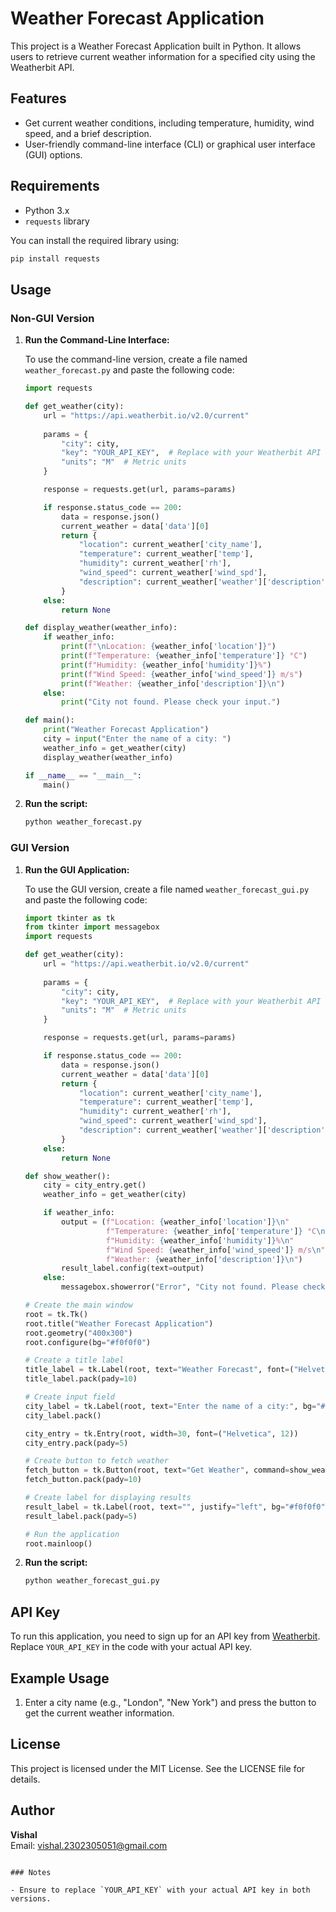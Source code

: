 # Weather Forecast Application

This project is a Weather Forecast Application built in Python. It allows users to retrieve current weather information for a specified city using the Weatherbit API.

## Features

- Get current weather conditions, including temperature, humidity, wind speed, and a brief description.
- User-friendly command-line interface (CLI) or graphical user interface (GUI) options.

## Requirements

- Python 3.x
- `requests` library

You can install the required library using:

```bash
pip install requests
```

## Usage

### Non-GUI Version

1. **Run the Command-Line Interface:**

   To use the command-line version, create a file named `weather_forecast.py` and paste the following code:

   ```python
   import requests

   def get_weather(city):
       url = "https://api.weatherbit.io/v2.0/current"
       
       params = {
           "city": city,
           "key": "YOUR_API_KEY",  # Replace with your Weatherbit API key
           "units": "M"  # Metric units
       }

       response = requests.get(url, params=params)

       if response.status_code == 200:
           data = response.json()
           current_weather = data['data'][0]
           return {
               "location": current_weather['city_name'],
               "temperature": current_weather['temp'],
               "humidity": current_weather['rh'],
               "wind_speed": current_weather['wind_spd'],
               "description": current_weather['weather']['description']
           }
       else:
           return None

   def display_weather(weather_info):
       if weather_info:
           print(f"\nLocation: {weather_info['location']}")
           print(f"Temperature: {weather_info['temperature']} °C")
           print(f"Humidity: {weather_info['humidity']}%")
           print(f"Wind Speed: {weather_info['wind_speed']} m/s")
           print(f"Weather: {weather_info['description']}\n")
       else:
           print("City not found. Please check your input.")

   def main():
       print("Weather Forecast Application")
       city = input("Enter the name of a city: ")
       weather_info = get_weather(city)
       display_weather(weather_info)

   if __name__ == "__main__":
       main()
   ```

2. **Run the script:**

   ```bash
   python weather_forecast.py
   ```

### GUI Version

1. **Run the GUI Application:**

   To use the GUI version, create a file named `weather_forecast_gui.py` and paste the following code:

   ```python
   import tkinter as tk
   from tkinter import messagebox
   import requests

   def get_weather(city):
       url = "https://api.weatherbit.io/v2.0/current"
       
       params = {
           "city": city,
           "key": "YOUR_API_KEY",  # Replace with your Weatherbit API key
           "units": "M"  # Metric units
       }

       response = requests.get(url, params=params)

       if response.status_code == 200:
           data = response.json()
           current_weather = data['data'][0]
           return {
               "location": current_weather['city_name'],
               "temperature": current_weather['temp'],
               "humidity": current_weather['rh'],
               "wind_speed": current_weather['wind_spd'],
               "description": current_weather['weather']['description']
           }
       else:
           return None

   def show_weather():
       city = city_entry.get()
       weather_info = get_weather(city)

       if weather_info:
           output = (f"Location: {weather_info['location']}\n"
                     f"Temperature: {weather_info['temperature']} °C\n"
                     f"Humidity: {weather_info['humidity']}%\n"
                     f"Wind Speed: {weather_info['wind_speed']} m/s\n"
                     f"Weather: {weather_info['description']}\n")
           result_label.config(text=output)
       else:
           messagebox.showerror("Error", "City not found. Please check your input.")

   # Create the main window
   root = tk.Tk()
   root.title("Weather Forecast Application")
   root.geometry("400x300")
   root.configure(bg="#f0f0f0")

   # Create a title label
   title_label = tk.Label(root, text="Weather Forecast", font=("Helvetica", 18, "bold"), bg="#f0f0f0")
   title_label.pack(pady=10)

   # Create input field
   city_label = tk.Label(root, text="Enter the name of a city:", bg="#f0f0f0")
   city_label.pack()

   city_entry = tk.Entry(root, width=30, font=("Helvetica", 12))
   city_entry.pack(pady=5)

   # Create button to fetch weather
   fetch_button = tk.Button(root, text="Get Weather", command=show_weather, bg="#007BFF", fg="white", font=("Helvetica", 12))
   fetch_button.pack(pady=10)

   # Create label for displaying results
   result_label = tk.Label(root, text="", justify="left", bg="#f0f0f0", font=("Helvetica", 12))
   result_label.pack(pady=5)

   # Run the application
   root.mainloop()
   ```

2. **Run the script:**

   ```bash
   python weather_forecast_gui.py
   ```

## API Key

To run this application, you need to sign up for an API key from [Weatherbit](https://www.weatherbit.io/). Replace `YOUR_API_KEY` in the code with your actual API key.

## Example Usage

1. Enter a city name (e.g., "London", "New York") and press the button to get the current weather information.

## License

This project is licensed under the MIT License. See the LICENSE file for details.

## Author

**Vishal**  
Email: [vishal.2302305051@gmail.com](mailto:vishal.2302305051@gmail.com)
```

### Notes

- Ensure to replace `YOUR_API_KEY` with your actual API key in both versions.
